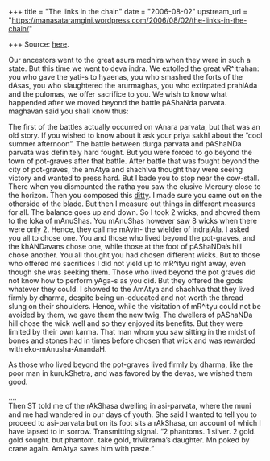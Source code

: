 +++
title = "The links in the chain"
date = "2006-08-02"
upstream_url = "https://manasataramgini.wordpress.com/2006/08/02/the-links-in-the-chain/"

+++
Source: [here](https://manasataramgini.wordpress.com/2006/08/02/the-links-in-the-chain/).

Our ancestors went to the great asura medhira when they were in such a state. But this time we went to deva indra. We extolled the great vR^itrahan: you who gave the yati-s to hyaenas, you who smashed the forts of the dAsas, you who slaughtered the arurmaghas, you who extirpated prahlAda and the pulomas, we offer sacrifice to you. We wish to know what happended after we moved beyond the battle pAShaNda parvata. maghavan said you shall know thus:

The first of the battles actually occurred on vAnara parvata, but that was an old story. If you wished to know about it ask your priya sakhI about the “cool summer afternoon”. The battle between durga parvata and pAShaNDa parvata was definitely hard fought. But you were forced to go beyond the town of pot-graves after that battle. After battle that was fought beyond the city of pot-graves, the amAtya and shachIva thought they were seeing victory and wanted to press hard. But I bade you to stop near the cow-stall. There when you dismounted the ratha you saw the elusive Mercury close to the horizon. Then you composed this [ditty](http://manasataramgini.wordpress.com/2003/10/guillotines-fall.html). I made sure you came out on the otherside of the blade. But then I measure out things in different measures for all. The balance goes up and down. So I took 2 wicks, and showed them to the loka of mAnuShas. You mAnuShas however saw 8 wicks when there were only 2. Hence, they call me mAyin- the wielder of indrajAla. I asked you all to chose one. You and those who lived beyond the pot-graves, and the khANDavans chose one, while those at the foot of pAShaNDa’s hill chose another. You all thought you had chosen different wicks. But to those who offered me sacrifices I did not yield up to mR^ityu right away, even though she was seeking them. Those who lived beyond the pot graves did not know how to perform yAga-s as you did. But they offered the gods whatever they could. I showed to the AmAtya and shachIva that they lived firmly by dharma, despite being un-educated and not worth the thread slung on their shoulders. Hence, while the visitation of mR^ityu could not be avoided by them, we gave them the new twig. The dwellers of pAShaNDa hill chose the wick well and so they enjoyed its benefits. But they were limited by their own karma. That man whom you saw sitting in the midst of bones and stones had in times before chosen that wick and was rewarded with eko-mAnusha-AnandaH.

As those who lived beyond the pot-graves lived firmly by dharma, like the poor man in kurukShetra, and was favored by the devas, we wished them good.

….  
Then ST told me of the rAkShasa dwelling in asi-parvata, where the muni and me had wandered in our days of youth. She said I wanted to tell you to proceed to asi-parvata but on its foot sits a rAkShasa, on account of which I have lapsed to in sorrow. Transmitting signal. “2 phantoms. 1 silver. 2 gold. gold sought. but phantom. take gold, trivikrama’s daughter. Mn poked by crane again. AmAtya saves him with paste.”

